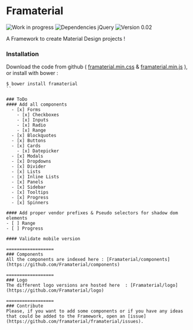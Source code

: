 Framaterial
==================
![Work in progress](https://img.shields.io/badge/Work%20%3A-In%20pogress-red.svg) ![Dependencies jQuery](https://img.shields.io/badge/dependecies-jQuery-blue.svg) ![Version 0.02](https://img.shields.io/badge/Version-0.02-green.svg)

A Framework to create Material Design projects ! 

### Installation 
Download the code from github ( [framaterial.min.css](https://raw.githubusercontent.com/Framaterial/framaterial/gh-pages/framaterial/styles/framaterial.min.css) & [framaterial.min.js](https://raw.githubusercontent.com/Framaterial/framaterial/gh-pages/scripts/framaterial.min.js) ), or install with bower : 
```
$ bower install framaterial
``

### ToDo
#### Add all components
  - [x] Forms
    - [x] Checkboxes
    - [x] Inputs
    - [x] Radio
    - [x] Range
  - [x] Blockquotes
  - [x] Buttons 
  - [x] Cards
    - [x] Datepicker      
  - [x] Modals
  - [x] Dropdowns
  - [x] Divider
  - [x] Lists
  - [x] Inline Lists
  - [x] Panels
  - [x] Sidebar
  - [x] Tooltips
  - [x] Progress
  - [x] Spinners

#### Add proper vendor prefixes & Pseudo selectors for shadow dom elements
- [ ] Range
- [ ] Progress 

#### Validate mobile version

==================
### Components 
All the components are indexed here : [Framaterial/components](https://github.com/Framaterial/components)

==================
### Logo
The different logo versions are hosted here  : [Framaterial/logo](https://github.com/Framaterial/logo)

==================
### Contribute
Please, if you want to add some components or if you have any ideas that could be added to the Framework, open an [issue](https://github.com/framaterial/framaterial/issues).